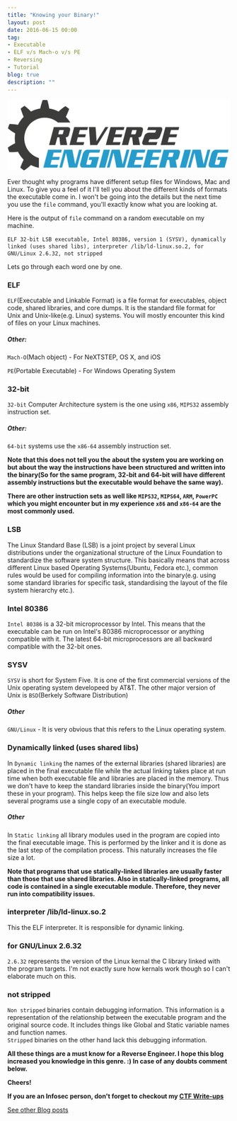 ```yaml
---
title: "Knowing your Binary!"
layout: post
date: 2016-06-15 00:00
tag:
- Executable
- ELF v/s Mach-o v/s PE
- Reversing
- Tutorial
blog: true
description: ""
---
```


![Reverse Engineering](/assets/images/re.png)

Ever thought why programs have different setup files for Windows, Mac and Linux. To give you a feel of it I'll tell you about the different kinds of formats the executable come in. I won't be going into the details but the next time you use the `file` command, you'll exactly know what you are looking at.

Here is the output of `file` command on a random executable on my machine.

```
ELF 32-bit LSB executable, Intel 80386, version 1 (SYSV), dynamically linked (uses shared libs), interpreter /lib/ld-linux.so.2, for GNU/Linux 2.6.32, not stripped
```

Lets go through each word one by one.

### ELF

`ELF`(Executable and Linkable Format) is a file format for executables, object code, shared libraries, and core dumps. It is the standard file format for Unix and Unix-like(e.g. Linux) systems. You will mostly encounter this kind of files on your Linux machines.

##### Other:

`Mach-O`(Mach object) - For NeXTSTEP, OS X, and iOS

`PE`(Portable Executable) - For Windows Operating System

### 32-bit

`32-bit` Computer Architecture system is the one using `x86`, `MIPS32` assembly instruction set.

##### Other:

`64-bit` systems use the `x86-64` assembly instruction set.

**Note that this does not tell you the about the system you are working on but about the way the instructions have been structured and written into the binary(So for the same program, 32-bit and 64-bit will have different assembly instructions but the executable would behave the same way).**

**There are other instruction sets as well like `MIPS32`, `MIPS64`, `ARM`, `PowerPC` which you might encounter but in my experience `x86` and `x86-64` are the most commonly used.**

### LSB

The Linux Standard Base (LSB) is a joint project by several Linux distributions under the organizational structure of the Linux Foundation to standardize the software system structure. This basically means that across different Linux based Operating Systems(Ubuntu, Fedora etc.), common rules would be used for compiling information into the binary(e.g. using some standard libraries for specific task, standardising the layout of the file system hierarchy etc.).

### Intel 80386

`Intel 80386` is a 32-bit microprocessor by Intel. This means that the executable can be run on Intel's 80386 microprocessor or anything compatible with it. The latest 64-bit microprocessors are all backward compatible with the 32-bit ones.

### SYSV

`SYSV` is short for System Five. It is one of the first commercial versions of the Unix operating system developeed by AT&T. The other major version of Unix is `BSD`(Berkely Software Distribution)

##### Other

`GNU/Linux` - It is very obvious that this refers to the Linux operating system.

### Dynamically linked (uses shared libs)

In `Dynamic linking` the names of the external libraries (shared libraries) are placed in the final executable file while the actual linking takes place at run time when both executable file and libraries are placed in the memory. Thus we don't have to keep the standard libraries inside the binary(You import these in your program). This helps keep the file size low and also lets several programs use a single copy of an executable module.

##### Other

In `Static linking` all library modules used in the program are copied into the final executable image. This is performed by the linker and it is done as the last step of the compilation process. This naturally increases the file size a lot.

**Note that programs that use statically-linked libraries are usually faster than those that use shared libraries. Also in statically-linked programs, all code is contained in a single executable module. Therefore, they never run into compatibility issues.**

### interpreter /lib/ld-linux.so.2

This the ELF interpreter. It is responsible for dynamic linking.

### for GNU/Linux 2.6.32

`2.6.32` represents the version of the Linux kernal the C library linked with the program targets. I'm not exactly sure how kernals work though so I can't elaborate much on this.

### not stripped

`Non stripped` binaries contain debugging information. This information is a representation of the relationship between the executable program and the original source code. It includes things like Global and Static variable names and function names.<br>
`Stripped` binaries on the other hand lack this debugging information.

**All these things are a must know for a Reverse Engineer. I hope this blog increased you knowledge in this genre. :) In case of any doubts comment below.**

**Cheers!**

**If you are an Infosec person, don't forget to checkout my [CTF Write-ups](../../writeups)**

[See other Blog posts](../blog)
